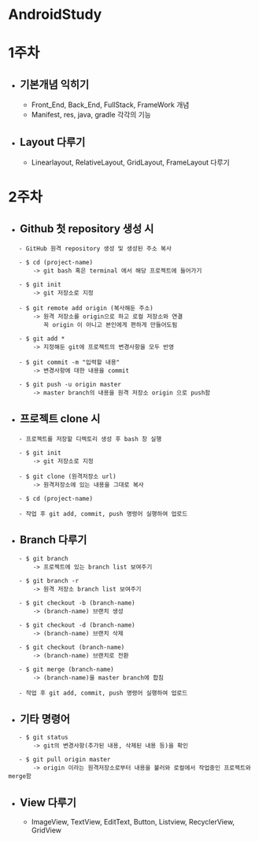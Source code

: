 # AndroidStudy

# 1주차
  - ## 기본개념 익히기
     - Front_End, Back_End, FullStack, FrameWork 개념
     - Manifest, res, java, gradle 각각의 기능
     
  - ## Layout 다루기
     - Linearlayout, RelativeLayout, GridLayout, FrameLayout 다루기
  
  
  
  
  
  
# 2주차
 - ## Github 첫 repository 생성 시
 
 ```
    - GitHub 원격 repository 생성 및 생성된 주소 복사
    
    - $ cd (project-name)
        -> git bash 혹은 terminal 에서 해당 프로젝트에 들어가기
    
    - $ git init
        -> git 저장소로 지정
      
    - $ git remote add origin (복사해둔 주소)
        -> 원격 저장소를 origin으로 하고 로컬 저장소와 연결
           꼭 origin 이 아니고 본인에게 편하게 만들어도됨
    
    - $ git add *
        -> 지정해둔 git에 프로젝트의 변경사항을 모두 반영
    
    - $ git commit -m "입력할 내용"
        -> 변경사항에 대한 내용을 commit
    
    - $ git push -u origin master
        -> master branch의 내용을 원격 저장소 origin 으로 push함
  ```
       
 - ## 프로젝트 clone 시
 
 ```
    - 프로젝트를 저장할 디렉토리 생성 후 bash 창 실행
    
    - $ git init
        -> git 저장소로 지정
        
    - $ git clone (원격저장소 url)
        -> 원격저장소에 있는 내용을 그대로 복사
        
    - $ cd (project-name)
        
    - 작업 후 git add, commit, push 명령어 실행하여 업로드
 ```
 
 - ## Branch 다루기
 
 ```
    - $ git branch
        -> 프로젝트에 있는 branch list 보여주기
        
    - $ git branch -r
        -> 원격 저장소 branch list 보여주기
        
    - $ git checkout -b (branch-name)
        -> (branch-name) 브랜치 생성
        
    - $ git checkout -d (branch-name)
        -> (branch-name) 브랜치 삭제
        
    - $ git checkout (branch-name)
        -> (branch-name) 브랜치로 전환
        
    - $ git merge (branch-name)
        -> (branch-name)을 master branch에 합침
        
    - 작업 후 git add, commit, push 명령어 실행하여 업로드
```

 - ## 기타 명령어
 
 ```
    - $ git status
        -> git의 변경사항(추가된 내용, 삭제된 내용 등)을 확인
        
    - $ git pull origin master
        -> origin 이라는 원격저장소로부터 내용을 불러와 로컬에서 작업중인 프로젝트와 merge함
 ```       
  
 - ## View 다루기
    - ImageView, TextView, EditText, Button, Listview, RecyclerView, GridView
    
    
    
